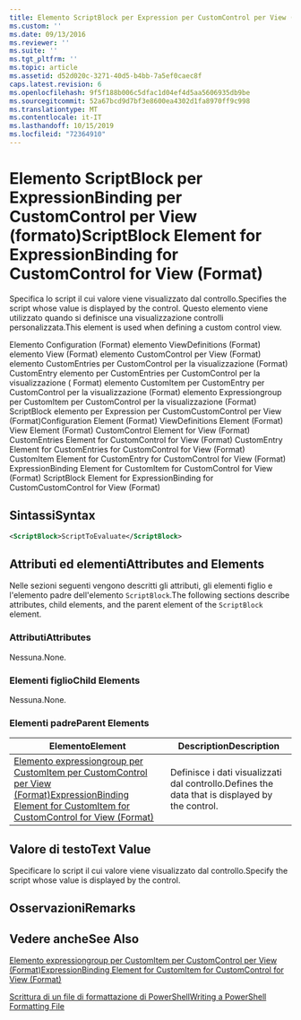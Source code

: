 ```yaml
---
title: Elemento ScriptBlock per Expression per CustomControl per View (Format) | Microsoft Docs
ms.custom: ''
ms.date: 09/13/2016
ms.reviewer: ''
ms.suite: ''
ms.tgt_pltfrm: ''
ms.topic: article
ms.assetid: d52d020c-3271-40d5-b4bb-7a5ef0caec8f
caps.latest.revision: 6
ms.openlocfilehash: 9f5f188b006c5dfac1d04ef4d5aa5606935db9be
ms.sourcegitcommit: 52a67bcd9d7bf3e8600ea4302d1fa8970ff9c998
ms.translationtype: MT
ms.contentlocale: it-IT
ms.lasthandoff: 10/15/2019
ms.locfileid: "72364910"
---
```

# <a name="scriptblock-element-for-expressionbinding-for-customcontrol-for-view-format"></a><span data-ttu-id="580c0-102">Elemento ScriptBlock per ExpressionBinding per CustomControl per View (formato)</span><span class="sxs-lookup"><span data-stu-id="580c0-102">ScriptBlock Element for ExpressionBinding for CustomControl for View (Format)</span></span>

<span data-ttu-id="580c0-103">Specifica lo script il cui valore viene visualizzato dal controllo.</span><span class="sxs-lookup"><span data-stu-id="580c0-103">Specifies the script whose value is displayed by the control.</span></span> <span data-ttu-id="580c0-104">Questo elemento viene utilizzato quando si definisce una visualizzazione controlli personalizzata.</span><span class="sxs-lookup"><span data-stu-id="580c0-104">This element is used when defining a custom control view.</span></span>

<span data-ttu-id="580c0-105">Elemento Configuration (Format) elemento ViewDefinitions (Format) elemento View (Format) elemento CustomControl per View (Format) elemento CustomEntries per CustomControl per la visualizzazione (Format) CustomEntry elemento per CustomEntries per CustomControl per la visualizzazione ( Format) elemento CustomItem per CustomEntry per CustomControl per la visualizzazione (Format) elemento Expressiongroup per CustomItem per CustomControl per la visualizzazione (Format) ScriptBlock elemento per Expression per CustomCustomControl per View (Format)</span><span class="sxs-lookup"><span data-stu-id="580c0-105">Configuration Element (Format) ViewDefinitions Element (Format) View Element (Format) CustomControl Element for View (Format) CustomEntries Element for CustomControl for View (Format) CustomEntry Element for CustomEntries for CustomControl for View (Format) CustomItem Element for CustomEntry for CustomControl for View (Format) ExpressionBinding Element for CustomItem for CustomControl for View (Format) ScriptBlock Element for ExpressionBinding for CustomCustomControl for View (Format)</span></span>

## <a name="syntax"></a><span data-ttu-id="580c0-106">Sintassi</span><span class="sxs-lookup"><span data-stu-id="580c0-106">Syntax</span></span>

```xml
<ScriptBlock>ScriptToEvaluate</ScriptBlock>
```

## <a name="attributes-and-elements"></a><span data-ttu-id="580c0-107">Attributi ed elementi</span><span class="sxs-lookup"><span data-stu-id="580c0-107">Attributes and Elements</span></span>

<span data-ttu-id="580c0-108">Nelle sezioni seguenti vengono descritti gli attributi, gli elementi figlio e l'elemento padre dell'elemento `ScriptBlock`.</span><span class="sxs-lookup"><span data-stu-id="580c0-108">The following sections describe attributes, child elements, and the parent element of the `ScriptBlock` element.</span></span>

### <a name="attributes"></a><span data-ttu-id="580c0-109">Attributi</span><span class="sxs-lookup"><span data-stu-id="580c0-109">Attributes</span></span>

<span data-ttu-id="580c0-110">Nessuna.</span><span class="sxs-lookup"><span data-stu-id="580c0-110">None.</span></span>

### <a name="child-elements"></a><span data-ttu-id="580c0-111">Elementi figlio</span><span class="sxs-lookup"><span data-stu-id="580c0-111">Child Elements</span></span>

<span data-ttu-id="580c0-112">Nessuna.</span><span class="sxs-lookup"><span data-stu-id="580c0-112">None.</span></span>

### <a name="parent-elements"></a><span data-ttu-id="580c0-113">Elementi padre</span><span class="sxs-lookup"><span data-stu-id="580c0-113">Parent Elements</span></span>

|<span data-ttu-id="580c0-114">Elemento</span><span class="sxs-lookup"><span data-stu-id="580c0-114">Element</span></span>|<span data-ttu-id="580c0-115">Description</span><span class="sxs-lookup"><span data-stu-id="580c0-115">Description</span></span>|
|-------------|-----------------|
|[<span data-ttu-id="580c0-116">Elemento expressiongroup per CustomItem per CustomControl per View (Format)</span><span class="sxs-lookup"><span data-stu-id="580c0-116">ExpressionBinding Element for CustomItem for CustomControl for View (Format)</span></span>](./expressionbinding-element-for-customitem-for-customcontrol-for-view-format.md)|<span data-ttu-id="580c0-117">Definisce i dati visualizzati dal controllo.</span><span class="sxs-lookup"><span data-stu-id="580c0-117">Defines the data that is displayed by the control.</span></span>|

## <a name="text-value"></a><span data-ttu-id="580c0-118">Valore di testo</span><span class="sxs-lookup"><span data-stu-id="580c0-118">Text Value</span></span>

<span data-ttu-id="580c0-119">Specificare lo script il cui valore viene visualizzato dal controllo.</span><span class="sxs-lookup"><span data-stu-id="580c0-119">Specify the script whose value is displayed by the control.</span></span>

## <a name="remarks"></a><span data-ttu-id="580c0-120">Osservazioni</span><span class="sxs-lookup"><span data-stu-id="580c0-120">Remarks</span></span>

## <a name="see-also"></a><span data-ttu-id="580c0-121">Vedere anche</span><span class="sxs-lookup"><span data-stu-id="580c0-121">See Also</span></span>

[<span data-ttu-id="580c0-122">Elemento expressiongroup per CustomItem per CustomControl per View (Format)</span><span class="sxs-lookup"><span data-stu-id="580c0-122">ExpressionBinding Element for CustomItem for CustomControl for View (Format)</span></span>](./expressionbinding-element-for-customitem-for-customcontrol-for-view-format.md)

[<span data-ttu-id="580c0-123">Scrittura di un file di formattazione di PowerShell</span><span class="sxs-lookup"><span data-stu-id="580c0-123">Writing a PowerShell Formatting File</span></span>](./writing-a-powershell-formatting-file.md)

